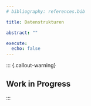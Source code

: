 ```yaml
---
# bibliography: references.bib

title: Datenstrukturen

abstract: ""

execute: 
  echo: false
---
```



::: {.callout-warning}
## Work in Progress
:::